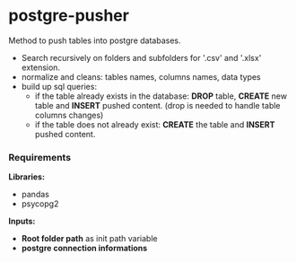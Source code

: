 # postgre-pusher
Method to push tables into postgre databases.

* Search recursively on folders and subfolders for '.csv' and '.xlsx' extension.
* normalize and cleans: tables names, columns names, data types
* build up sql queries:
  * if the table already exists in the database: **DROP** table, **CREATE** new table and **INSERT** pushed content. (drop is needed to handle table columns changes)
  * if the table does not already exist: **CREATE** the table and **INSERT** pushed content.

### Requirements
**Libraries:**
* pandas 
* psycopg2

**Inputs:**
* **Root folder path** as init path variable
* **postgre connection informations**
